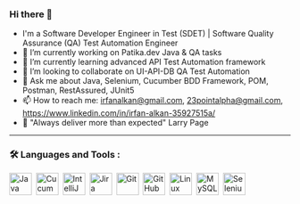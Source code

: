 ### Hi there 👋
- I'm a Software Developer Engineer in Test (SDET) | Software Quality Assurance (QA) Test Automation Engineer
- 🔭 I’m currently working on Patika.dev Java & QA tasks
- 🌱 I’m currently learning advanced API Test Automation framework
- 👯 I’m looking to collaborate on UI-API-DB QA Test Automation
- 💬 Ask me about Java, Selenium, Cucumber BDD Framework, POM, Postman, RestAssured, JUnit5
- 📫 How to reach me: irfanalkan@gmail.com, 23pointalpha@gmail.com, https://www.linkedin.com/in/irfan-alkan-35927515a/
- :speech_balloon: "Always deliver more than expected" Larry Page

<!-- <img src="https://github-readme-stats.vercel.app/api?username=irfanalkan23&show_icons=true"/>
<img src="https://github-readme-stats.vercel.app/api/top-langs?username=irfanalkan23"/> -->
---

### :hammer_and_wrench: Languages and Tools :

<div>
<img height=40 src="https://cdn.jsdelivr.net/gh/devicons/devicon/icons/java/java-original.svg" title="Java" alt="Java" width="40" height="40"/>&nbsp;
<img height=40 src="https://cdn.jsdelivr.net/gh/devicons/devicon/icons/cucumber/cucumber-plain.svg" title="Cucumber" alt="Cucumber" width="40" height="40"/>&nbsp;
<img height=40 src="https://cdn.jsdelivr.net/gh/devicons/devicon/icons/intellij/intellij-original.svg" title="IntelliJ" alt="IntelliJ" width="40" height="40"/>&nbsp;
<img height=40 src="https://cdn.jsdelivr.net/gh/devicons/devicon/icons/jira/jira-original.svg" title="Jira" alt="Jira" width="40" height="40"/>&nbsp;
<img height=40 src="https://cdn.jsdelivr.net/gh/devicons/devicon/icons/git/git-original.svg" title="Git" alt="Git" width="40" height="40"/>&nbsp;
<img height=40 src="https://cdn.jsdelivr.net/gh/devicons/devicon/icons/github/github-original.svg" title="GitHub" alt="GitHub" width="40" height="40"/>&nbsp;
<img height=40 src="https://cdn.jsdelivr.net/gh/devicons/devicon/icons/linux/linux-original.svg" title="Linux" alt="Linux" width="40" height="40"/>&nbsp;
<img height=40 src="https://cdn.jsdelivr.net/gh/devicons/devicon/icons/mysql/mysql-original.svg" title="MySQL" alt="MySQL" width="40" height="40"/>&nbsp;
<img height=40 src="https://cdn.jsdelivr.net/gh/devicons/devicon/icons/selenium/selenium-original.svg" title="Selenium" alt="Selenium" width="40" height="40"/>
<div>
  
<!--
**irfanalkan23/irfanalkan23** is a ✨ _special_ ✨ repository because its `README.md` (this file) appears on your GitHub profile.

Here are some ideas to get you started:

- 🔭 I’m currently working on Patika.dev Java & QA tasks
- 🌱 I’m currently learning advanced API Test Automation framework
- 👯 I’m looking to collaborate on UI-API-DB QA Test Automation
- 🤔 I’m looking for help with ...
- 💬 Ask me about ...
- 📫 How to reach me: ...
- 😄 Pronouns: ...
- ⚡ Fun fact: ...
-->
